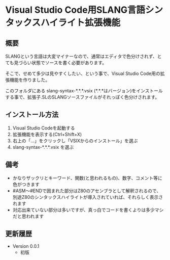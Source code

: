 # Visual Studio Code用SLANG言語シンタックスハイライト拡張機能

## 概要
SLANGという言語は大変マイナーなので、通常はエディタで色分けされず、とても見づらい状態でソースを書く必要があります。

そこで、せめて多少は見やすくしたい、という事で、Visual Studio Code用の拡張機能を作りました。

このフォルダにある slang-syntax-\*.\*.\*.vsix (\*.\*.\*はバージョン)をインストールする事で、拡張子.SLのSLANGソースファイルがそれっぽく色分けされます。

## インストール方法

1. Visual Studio Codeを起動する
2. 拡張機能を表示する(Ctrl+Shift+X)
3. 右上の「...」をクリックし「VSIXからのインストール」を選ぶ
4. slang-syntax-\*.\*.\*.vsix を選ぶ

## 備考
* かなりザックリとキーワード、関数(と思われるもの)、数字、コメント等に色がつきます
* #ASM～#ENDで囲まれた部分はZ80のアセンブラとして解釈されるので、別途Z80のシンタックスハイライトが導入されていれば、それらしく表示されます
* 対応出来ていない部分は多いですが、真っ白でコードを書くよりは多少マシだと思われます

## 更新履歴
- Version 0.0.1
  - 初版

